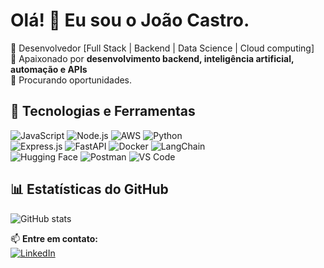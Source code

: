 # Olá! 👋 Eu sou o João Castro.  

🔹 Desenvolvedor [Full Stack | Backend | Data Science | Cloud computing]   
🔹 Apaixonado por **desenvolvimento backend, inteligência artificial, automação e APIs**  
🔹 Procurando oportunidades.

## 🚀 Tecnologias e Ferramentas  
![JavaScript](https://img.shields.io/badge/-JavaScript-F7DF1E?style=flat&logo=javascript&logoColor=black)
![Node.js](https://img.shields.io/badge/-Node.js-339933?style=flat&logo=node.js&logoColor=white)
![AWS](https://img.shields.io/badge/-AWS-232F3E?style=flat&logo=amazon-aws)
![Python](https://img.shields.io/badge/-Python-3776AB?style=flat&logo=python&logoColor=white)  
![Express.js](https://img.shields.io/badge/-Express.js-000000?style=flat&logo=express&logoColor=white)
![FastAPI](https://img.shields.io/badge/-FastAPI-009688?style=flat&logo=fastapi&logoColor=white)
![Docker](https://img.shields.io/badge/-Docker-2496ED?style=flat&logo=docker&logoColor=white)
![LangChain](https://img.shields.io/badge/-LangChain-FFD700?style=flat)  
![Hugging Face](https://img.shields.io/badge/-HuggingFace-FFDD00?style=flat&logo=huggingface&logoColor=black)
![Postman](https://img.shields.io/badge/-Postman-FF6C37?style=flat&logo=postman&logoColor=white)
![VS Code](https://img.shields.io/badge/-VSCode-007ACC?style=flat&logo=visual-studio-code&logoColor=white)


## 📊 Estatísticas do GitHub  
![GitHub stats](https://github-readme-stats.vercel.app/api?username=joaocastro95&show_icons=true&theme=dark) 

📫 **Entre em contato:**  
[![LinkedIn](https://img.shields.io/badge/LinkedIn-Profile-blue?logo=linkedin)](https://www.linkedin.com/in/jo%C3%A3o-victor-oliveira-de-castro-902596202/)
